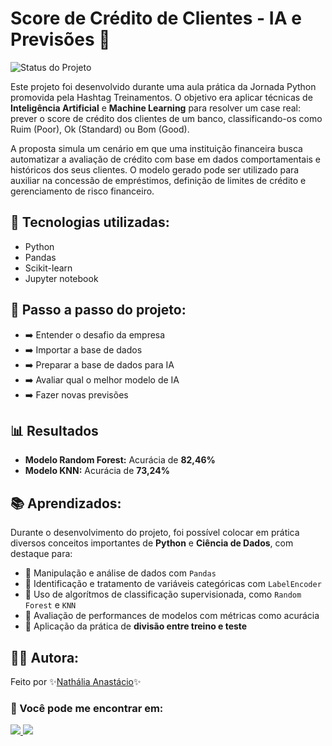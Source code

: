 # Score de Crédito de Clientes - IA e Previsões 🤖
![Status do Projeto](https://img.shields.io/badge/Status-Concluído-green)

Este projeto foi desenvolvido durante uma aula prática da Jornada Python promovida pela Hashtag Treinamentos. O objetivo era aplicar técnicas de **Inteligência Artificial** e **Machine Learning** para resolver um case real: prever o score de crédito dos clientes de um banco, classificando-os como Ruim (Poor), Ok (Standard) ou Bom (Good).

A proposta simula um cenário em que uma instituição financeira busca automatizar a avaliação de crédito com base em dados comportamentais e históricos dos seus clientes. O modelo gerado pode ser utilizado para auxiliar na concessão de empréstimos, definição de limites de crédito e gerenciamento de risco financeiro.

## 🚀 Tecnologias utilizadas:
- Python
- Pandas
- Scikit-learn
- Jupyter notebook

## 🧭 Passo a passo do projeto:
- ➡️ Entender o desafio da empresa
- ➡️ Importar a base de dados
- ➡️ Preparar a base de dados para IA
- ➡️ Avaliar qual o melhor modelo de IA
- ➡️ Fazer novas previsões

## 📊 Resultados
- **Modelo Random Forest:** Acurácia de **82,46%**
- **Modelo KNN:** Acurácia de **73,24%**

## 📚 Aprendizados:
Durante o desenvolvimento do projeto, foi possível colocar em prática diversos conceitos importantes de **Python** e **Ciência de Dados**, com destaque para:
- 📌 Manipulação e análise de dados com ```Pandas```
- 📌 Identificação e tratamento de variáveis categóricas com ```LabelEncoder```
- 📌 Uso de algorítmos de classificação supervisionada, como ```Random Forest``` e ```KNN```
- 📌 Avaliação de performances de modelos com métricas como acurácia
- 📌 Aplicação da prática de **divisão entre treino e teste**

## 👩‍💻 Autora:
Feito por ✨[Nathália Anastácio](https://github.com/nath-anastacio)✨
### 💬 Você pode me encontrar em:
<div>
  <a href="https://www.linkedin.com/in/nathalia-anastacio/" target="_blank"><img src= "https://img.shields.io/badge/-LinkedIn-%230077B5?style=for-the-badge&logo=linkedin&logoColor=white" target="_blank"/> </a>
  <a href = "mailto:nathanastacio@gmail.com"><img loading="lazy" src="https://img.shields.io/badge/Gmail-D14836?style=for-the-badge&logo=gmail&logoColor=white" target="_blank"></a>
</div>
